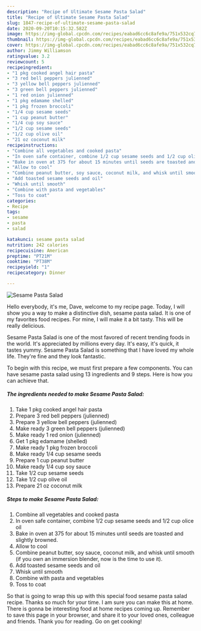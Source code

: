 ```yaml
---
description: "Recipe of Ultimate Sesame Pasta Salad"
title: "Recipe of Ultimate Sesame Pasta Salad"
slug: 1847-recipe-of-ultimate-sesame-pasta-salad
date: 2020-09-20T10:15:32.582Z
image: https://img-global.cpcdn.com/recipes/eabad6cc6c8afe9a/751x532cq70/sesame-pasta-salad-recipe-main-photo.jpg
thumbnail: https://img-global.cpcdn.com/recipes/eabad6cc6c8afe9a/751x532cq70/sesame-pasta-salad-recipe-main-photo.jpg
cover: https://img-global.cpcdn.com/recipes/eabad6cc6c8afe9a/751x532cq70/sesame-pasta-salad-recipe-main-photo.jpg
author: Jimmy Williamson
ratingvalue: 3.2
reviewcount: 5
recipeingredient:
- "1 pkg cooked angel hair pasta"
- "3 red bell peppers julienned"
- "3 yellow bell peppers julienned"
- "3 green bell peppers julienned"
- "1 red onion julienned"
- "1 pkg edamame shelled"
- "1 pkg frozen broccoli"
- "1/4 cup sesame seeds"
- "1 cup peanut butter"
- "1/4 cup soy sauce"
- "1/2 cup sesame seeds"
- "1/2 cup olive oil"
- "21 oz coconut milk"
recipeinstructions:
- "Combine all vegetables and cooked pasta"
- "In oven safe container, combine 1/2 cup sesame seeds and 1/2 cup olice oil"
- "Bake in oven at 375 for about 15 minutes until seeds are toasted and slightly browned."
- "Allow to cool"
- "Combine peanut butter, soy sauce, coconut milk, and whisk until smooth (if you own an immersion blender, now is the time to use it)."
- "Add toasted sesame seeds and oil"
- "Whisk until smooth"
- "Combine with pasta and vegetables"
- "Toss to coat"
categories:
- Recipe
tags:
- sesame
- pasta
- salad

katakunci: sesame pasta salad 
nutrition: 242 calories
recipecuisine: American
preptime: "PT21M"
cooktime: "PT38M"
recipeyield: "1"
recipecategory: Dinner

---
```



![Sesame Pasta Salad](https://img-global.cpcdn.com/recipes/eabad6cc6c8afe9a/751x532cq70/sesame-pasta-salad-recipe-main-photo.jpg)

Hello everybody, it's me, Dave, welcome to my recipe page. Today, I will show you a way to make a distinctive dish, sesame pasta salad. It is one of my favorites food recipes. For mine, I will make it a bit tasty. This will be really delicious.



Sesame Pasta Salad is one of the most favored of recent trending foods in the world. It's appreciated by millions every day. It's easy, it's quick, it tastes yummy. Sesame Pasta Salad is something that I have loved my whole life. They're fine and they look fantastic.


To begin with this recipe, we must first prepare a few components. You can have sesame pasta salad using 13 ingredients and 9 steps. Here is how you can achieve that.

<!--inarticleads1-->

##### The ingredients needed to make Sesame Pasta Salad:

1. Take 1 pkg cooked angel hair pasta
1. Prepare 3 red bell peppers (julienned)
1. Prepare 3 yellow bell peppers (julienned)
1. Make ready 3 green bell peppers (julienned)
1. Make ready 1 red onion (julienned)
1. Get 1 pkg edamame (shelled)
1. Make ready 1 pkg frozen broccoli
1. Make ready 1/4 cup sesame seeds
1. Prepare 1 cup peanut butter
1. Make ready 1/4 cup soy sauce
1. Take 1/2 cup sesame seeds
1. Take 1/2 cup olive oil
1. Prepare 21 oz coconut milk




<!--inarticleads2-->

##### Steps to make Sesame Pasta Salad:

1. Combine all vegetables and cooked pasta
1. In oven safe container, combine 1/2 cup sesame seeds and 1/2 cup olice oil
1. Bake in oven at 375 for about 15 minutes until seeds are toasted and slightly browned.
1. Allow to cool
1. Combine peanut butter, soy sauce, coconut milk, and whisk until smooth (if you own an immersion blender, now is the time to use it).
1. Add toasted sesame seeds and oil
1. Whisk until smooth
1. Combine with pasta and vegetables
1. Toss to coat




So that is going to wrap this up with this special food sesame pasta salad recipe. Thanks so much for your time. I am sure you can make this at home. There is gonna be interesting food at home recipes coming up. Remember to save this page in your browser, and share it to your loved ones, colleague and friends. Thank you for reading. Go on get cooking!
